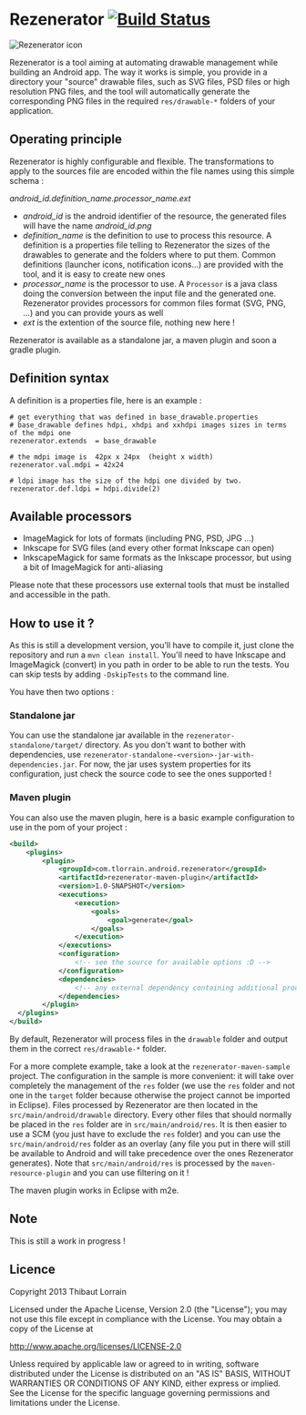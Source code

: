 # Rezenerator [![Build Status](https://travis-ci.org/fredszaq/Rezenerator.png?branch=master)](https://travis-ci.org/fredszaq/Rezenerator)

![Rezenerator icon](../../raw/master/rezenerator.png)

Rezenerator is a tool aiming at automating drawable management while building an Android app. The way it works is simple, you provide in a directory your "source" drawable files, such as SVG files, PSD files or high resolution PNG files, and the tool will automatically generate the corresponding PNG files in the required `res/drawable-*` folders of your application.

## Operating principle

Rezenerator is highly configurable and flexible. The transformations to apply to the sources file are encoded within the file names using this simple schema :

*android_id.definition_name.processor_name.ext*

* *android_id* is the android identifier of the resource, the generated files will have the name *android_id.png*
* *definition_name* is the definition to use to process this resource. A definition is a properties file telling to Rezenerator the sizes of the drawables to generate and the folders where to put them. Common definitions (launcher icons, notification icons...) are provided with the tool, and it is easy to create new ones
* *processor_name* is the processor to use. A `Processor` is a java class doing the conversion between the input file and the generated one. Rezenerator provides processors for common files format (SVG, PNG, ...) and you can provide yours as well
* *ext* is the extention of the source file, nothing new here ! 

Rezenerator is available as a standalone jar, a maven plugin and soon a gradle plugin.

## Definition syntax 
A definition is a properties file, here is an example : 

```properties
# get everything that was defined in base_drawable.properties
# base_drawable defines hdpi, xhdpi and xxhdpi images sizes in terms of the mdpi one
rezenerator.extends  = base_drawable

# the mdpi image is  42px x 24px  (height x width)
rezenerator.val.mdpi = 42x24

# ldpi image has the size of the hdpi one divided by two. 
rezenerator.def.ldpi = hdpi.divide(2) 
```


## Available processors
* ImageMagick for lots of formats (including PNG, PSD, JPG ...)
* Inkscape for SVG files (and every other format Inkscape can open)
* InkscapeMagick for same formats as the Inkscape processor, but using a bit of ImageMagick for anti-aliasing

Please note that these processors use external tools that must be installed and accessible in the path.

## How to use it ? 
As this is still a development version, you'll have to compile it, just clone the repository and run a `mvn clean install`. You'll need to have Inkscape and ImageMagick (convert) in you path in order to be able to run the tests. You can skip tests by adding `-DskipTests` to the command line.

You have then two options :

### Standalone jar
You can use the standalone jar available in the `rezenerator-standalone/target/` directory. As you don't want to bother with dependencies, use `rezenerator-standalone-<version>-jar-with-dependencies.jar`. For now, the jar uses system properties for its configuration, just check the source code to see the ones supported !


### Maven plugin
You can also use the maven plugin, here is a basic example configuration to use in the pom of your project : 

```xml
<build>
	<plugins>
		<plugin>
			<groupId>com.tlorrain.android.rezenerator</groupId>
			<artifactId>rezenerator-maven-plugin</artifactId>
			<version>1.0-SNAPSHOT</version>
			<executions>
				<execution>
					<goals>
						<goal>generate</goal>
					</goals>
				</execution>
			</executions>
			<configuration>
				<!-- see the source for available options :D -->
			</configuration>
			<dependencies>
				<!-- any external dependency containing additional processors/definitions-->
			</dependencies>
		</plugin>
  </plugins>
</build>
```
By default, Rezenerator will process files in the `drawable` folder and output them in the correct `res/drawable-*` folder. 
      
For a more complete example, take a look at the `rezenerator-maven-sample` project. The configuration in the sample is more convenient: it will take over completely the management of the `res` folder (we use the `res` folder and not one in the `target` folder because otherwise the project cannot be imported in Eclipse). Files processed by Rezenerator are then located in the `src/main/android/drawable` directory. Every other files that should normally be placed in the `res` folder are in `src/main/android/res`. It is then easier to use a SCM (you just have to exclude the `res` folder) and you can use the `src/main/android/res` folder as an overlay (any file you put in there will still be available to Android and will take precedence over the ones Rezenerator generates). Note that `src/main/android/res` is processed by the `maven-resource-plugin` and you can use filtering on it !

The maven plugin works in Eclipse with m2e.

## Note

This is still a work in progress !

## Licence

Copyright 2013 Thibaut Lorrain

Licensed under the Apache License, Version 2.0 (the "License");
you may not use this file except in compliance with the License.
You may obtain a copy of the License at

  http://www.apache.org/licenses/LICENSE-2.0

Unless required by applicable law or agreed to in writing, software
distributed under the License is distributed on an "AS IS" BASIS,
WITHOUT WARRANTIES OR CONDITIONS OF ANY KIND, either express or implied.
See the License for the specific language governing permissions and
limitations under the License.

